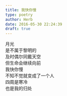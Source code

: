 ```yaml
---  
title: 我快你慢  
type: poetry  
author: Herb  
date: 2016-05-30 22:24:39  
draft: true
---  
```

月光  
是不属于黎明的  
及时偶尔同戴天空  
但生命会继续向前  
我快你慢  
不知不觉就变成了一个人  
四周是寒冷  
也是我的归处